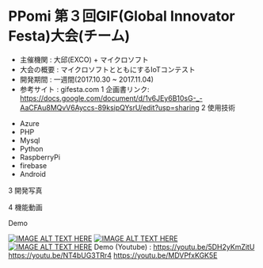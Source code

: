 # PPomi 第３回GIF(Global Innovator Festa)大会(チーム)

* 主催機関 : 大邱(EXCO) + マイクロソフト
* 大会の概要 : マイクロソフトとともにするIoTコンテスト
* 開発期間 : 一週間(2017.10.30 ~ 2017.11.04)
* 参考サイト : gifesta.com
1 企画書リンク: https://docs.google.com/document/d/1v6JEy6B10sG-_-AaCFAu8MQvV6Ayccs-89ksipQYsrU/edit?usp=sharing
2 使用技術
 - Azure
 - PHP
 - Mysql
 - Python
 - RaspberryPi
 - firebase
 - Android
 
3 開発写真
 
4 機能動画

Demo


[![IMAGE ALT TEXT HERE](https://img.youtube.com/vi/5DH2yKmZitU/0.jpg)](https://www.youtube.com/watch?v=5DH2yKmZitU)
[![IMAGE ALT TEXT HERE](https://img.youtube.com/vi/NT4bUG3TRr4/0.jpg)](https://www.youtube.com/watch?v=NT4bUG3TRr4)
[![IMAGE ALT TEXT HERE](https://img.youtube.com/vi/MDVPfxKGK5E/0.jpg)](https://www.youtube.com/watch?v=MDVPfxKGK5E)
Demo (Youtube) : https://youtu.be/5DH2yKmZitU
		 https://youtu.be/NT4bUG3TRr4
		 https://youtu.be/MDVPfxKGK5E
